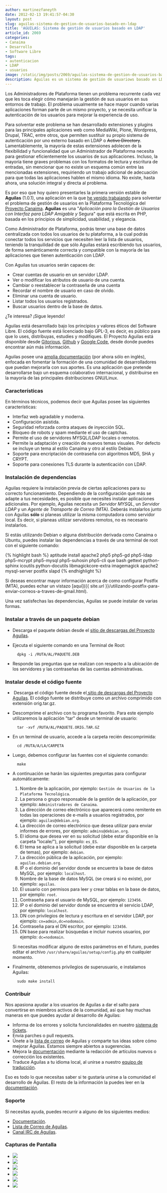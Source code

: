 ```yaml
---
author: martinezfaneyth
date: 2012-02-13 19:41:57-04:30
layout: post
slug: aguilas-sistema-de-gestion-de-usuarios-basado-en-ldap
title: 'AGUILAS: Sistema de gestión de usuarios basado en LDAP'
article_id: 2069
categories:
- Canaima
- Desarrollo
- Software Libre
tags:
- autenticacion
- LDAP
- usuarios
image: /static/img/posts/2069/aguilas-sistema-de-gestion-de-usuarios-basado-en-ldap__1.jpg
description: Águilas es un sistema de gestión de usuariows basado en LDAP y desarrollado en PHP.
---
```


Los Administradores de Plataforma tienen un problema recurrente cada vez que les toca elegir cómo manejarán la gestión de sus usuarios en sus entornos de trabajo. El problema usualmente se hace mayor cuando varias aplicaciones forman parte de un mismo proyecto, y se necesita unificar la autenticación de los usuarios para mejorar la experiencia de uso.

Para solventar este problema se han desarrollado extensiones y plugins para las principales aplicaciones web como MediaWiki, Plone, Wordpress, Drupal, TRAC, entre otros, que permiten sustituir su propio sistema de autenticación por uno externo basado en LDAP o <del>Active Directory</del>. Lamentablemente, la mayoría de estas extensiones adolecen de la flexibilidad y funcionalidad que un Administrador de Plataforma necesita para gestionar eficientemente los usuarios de sus aplicaciones. Incluso, la mayoría tiene graves problemas con los formatos de lectura y escritura de entradas, sin mencionar que no existe un esquema común entre las mencionadas extensiones, requiriendo un trabajo adicional de adecuación para que todas las aplicaciones hablen el mismo idioma. No existe, hasta ahora, una solución integral y directa al problema.

<span class="figure figure-100" data-figure-src="http://huntingbears.com.ve/static/img/posts/2069/aguilas-sistema-de-gestion-de-usuarios-basado-en-ldap__2.jpg" data-figure-href="http://huntingbears.com.ve/static/img/posts/2069/aguilas-sistema-de-gestion-de-usuarios-basado-en-ldap__3.jpg"></span>

Es por eso que hoy quiero presentarles la primera versión estable de **Aguilas** (1.0.1), una aplicación en la que [he venido trabajando](http://registro.canaima.softwarelibre.gob.ve) para solventar el problema de gestión de usuarios en la Plataforma Tecnológica del [Proyecto Canaima](http://canaima.softwarelibre.gob.ve). **Aguilas** es una "_Aplicación para la Gestión de Usuarios con Interfaz para LDAP Amigable y_ Segura" que está escrita en PHP, basada en los principios de simplicidad, usabilidad, y elegancia.

Como Administrador de Plataforma, podrás tener una base de datos centralizada con todos los usuarios de tu plataforma, a la cual podrás conectar todos los servicios que necesiten leer la lista de usuarios, teniendo la tranquilidad de que sólo Aguilas estará escribiendo tus usuarios, de forma semánticamente correcta y compatible con la mayoría de las aplicaciones que tienen autenticación con LDAP.

Con Aguilas tus usuarios serán capaces de:

* Crear cuentas de usuario en un servidor LDAP.
* Ver o modificar los atributos de usuario de una cuenta.
* Cambiar o reestablecer la contraseña de una cuenta
* Recordar el nombre de usuario en caso de olvido.
* Eliminar una cuenta de usuario.
* Listar todos los usuarios registrados.
* Buscar usuarios dentro de la base de datos.

¿Te interesa? ¡Sigue leyendo!

Aguilas está desarrollado bajo los principios y valores éticos del Software Libre. El código fuente está licenciado bajo GPL-3, es decir, es público para que lo uses, distribuyas, estudies y modifiques. El Proyecto Aguilas está disponible desde [Gitorious](http://gitorious.org/huntingbears/aguilas), [Github](http://github.com/HuntingBears/aguilas) y [Google Code](http://code.google.com/p/aguilas), desde donde puedes encontrar aún más información.

Aguilas posee una [amplia documentación](http://code.google.com/p/aguilas/wiki/index?tm=6) (por ahora sólo en inglés), enfocada en fomentar la formación de una comunidad de desarrolladores que puedan mejorarla con sus aportes. Es una aplicación que pretende desarrollarse bajo un esquema colaborativo internacional, y distribuirse en la mayoría de las principales distribuciones GNU/Linux.

### Características

En términos técnicos, podemos decir que Aguilas posee las siguientes características:

* Interfaz web agradable y moderna.
* Configuración asistida.
* Seguridad reforzada contra ataques de inyección SQL.
* Bloqueo de robots y spam mediante el uso de captchas.
* Permite el uso de servidores MYSQL/LDAP locales o remotos.
* Permite la adaptación y creación de nuevos temas visuales. Por defecto se incluye un tema al estilo Canaima y otro al estilo Debian.
* Soporte para encriptación de contraseña con algoritmos MD5, SHA y CRYPT.
* Soporte para conexiones TLS durante la autenticación con LDAP.

### Instalación de dependencias

Aguilas requiere la instalación previa de ciertas aplicaciones para su correcto funcionamiento. Dependiendo de la configuración que más se adapte a tus necesidades, es posible que necesites instalar aplicaciones adicionales. Por ejemplo, Aguilas necesita un _Servidor MYSQL_, un _Servidor LDAP_ y un _Agente de Transporte de Correo_ (MTA). Deberás instalarlos junto con Aguilas **sólo** si planeas utilizar la misma computadora como servidor local. Es decir, si planeas utilizar servidores remotos, no es necesario instalarlos.

Si estás utilizando Debian o alguna distribución derivada como Canaima o Ubuntu, puedes instalar las dependencias a través de una terminal de root con el siguiente comando:

{% highlight bash %}
aptitude install apache2 php5 php5-gd php5-ldap php5-mcrypt php5-mysql php5-suhosin php5-cli que bash gettext python-sphinx icoutils python-docutils libmagickcore-extra imagemagick apache2 mysql-server postfix slapd
{% endhighlight %}

Si deseas encontrar mayor información acerca de como configurar Postfix (MTA), puedes echar un vistazo [aquí]({{ site.url }}/utilizando-postfix-para-enviar-correos-a-traves-de-gmail.html).

Una vez satisfechas las dependencias, Aguilas se puede instalar de varias formas.

### Instalar a través de un paquete debian

* Descarga el paquete debian desde el [sitio de descargas del Proyecto Aguilas](http://code.google.com/p/aguilas/downloads/list).
* Ejecuta el siguiente comando en una Terminal de Root:

        dpkg -i /RUTA/AL/PAQUETE.DEB

* Responde las preguntas que se realizan con respecto a la ubicación de los servidores y las contraseñas de las cuentas administrativas.

### Instalar desde el código fuente

*  Descarga el código fuente desde el[ sitio de descargas del Proyecto Aguilas](http://code.google.com/p/aguilas/downloads/list). El código fuente se distribuye como un archivo comprimido con extensión orig.tar.gz.
* Descomprime el archivo con tu programa favorito. Para este ejemplo utilizaremos la aplicación "tar" desde un terminal de usuario:

        tar -xvf /RUTA/AL/PAQUETE.ORIG.TAR.GZ

* En un terminal de usuario, accede a la carpeta recién descomprimida:

        cd /RUTA/A/LA/CARPETA

* Luego, debemos configurar las fuentes con el siguiente comando:

        make

* A continuación se harán las siguientes preguntas para configurar automáticamente:
    1. Nombre de la aplicación, por ejemplo: `Gestión de Usuarios de la Plataforma Tecnológica`.
    2. La persona o grupo responsable de la gestión de la aplicación, por ejemplo: `Administradores de Canaima`.
    3. La dirección de correo electrónico que aparecerá como remitente en todas las operaciones de e-mails a usuarios registrados, por ejemplo: `aguilas@debian.org`.
    4. La dirección de correo electrónico que desea utilizar para enviar informes de errores, por ejemplo: `admins@debian.org`.
    5. El idioma que desea ver en su solicitud (debe estar disponible en la carpeta "locale/"), por ejemplo: `es_ES`.
    6. El tema se aplica a la solicitud (debe estar disponible en la carpeta de temas), por ejemplo: `debian`.
    7. La dirección pública de la aplicación, por ejemplo: `aguilas.debian.org`.
    8. IP o el dominio del servidor donde se encuentra la base de datos MySQL, por ejemplo: `localhost`.
    9. Nombre de la base de datos MySQL (se creará si no existe), por ejemplo: `aguilas`.
    10. El usuario con permisos para leer y crear tablas en la base de datos, por ejemplo: `root`.
    11. Contraseña para el usuario de MySQL, por ejemplo: `123456`.
    12. IP o el dominio del servidor donde se encuentra el servicio LDAP, por ejemplo: `localhost`.
    13. DN con privilegios de lectura y escritura en el servidor LDAP, por ejemplo: `cn=admin,dc=nodomain`.
    14. Contraseña para el DN escritor, por ejemplo: `123456`.
    15. DN base para realizar búsquedas e incluir nuevos usuarios, por ejemplo: `dc=nodomain`.

    Si necesitas modificar alguno de estos parámetros en el futuro, puedes editar el archivo `/usr/share/aguilas/setup/config.php` en cualquier momento.

* Finalmente, obtenemos privilegios de superusuario, e instalamos Aguilas:

        sudo make install

### Contribuir

Nos apasiona ayudar a los usuarios de Aguilas a dar el salto para convertirse en miembros activos de la comunidad, así que hay muchas maneras en que puedes ayudar al desarrollo de Aguilas:

* Informa de los errores y solicita funcionalidades en nuestro [sistema de tickets](http://github.com/HuntingBears/aguilas/issues).
* Envia parches o pull requests.
* Únete a la [lista de correo](http://groups.google.com/group/aguilas-list) de Aguilas y comparte tus ideas sobre cómo mejorar Águilas. Estamos siempre abiertos a sugerencias.
* Mejora la [documentación](http://code.google.com/p/aguilas/wiki/index?tm=6) mediante la redacción de artículos nuevos o corrección los existentes.
* Traduce Aguilas a tu idioma local, al unirse a nuestro [equipo de traducción](http://www.transifex.net/projects/p/aguilas/).

Eso es todo lo que necesitas saber si te gustaría unirse a la comunidad el desarrollo de Águilas. El resto de la información la puedes leer en la [documentación](http://code.google.com/p/aguilas/wiki/index?tm=6).

### Soporte

Si necesitas ayuda, puedes recurrir a alguno de los siguientes medios:

* [Documentación](http://code.google.com/p/aguilas/wiki/index?tm=6).
* [Lista de Correo de Aguilas](http://groups.google.com/group/aguilas-list).
* [Canal IRC de Aguilas](irc://irc.freenode.net/#aguilas).

### Capturas de Pantalla

<div class="picasa">
    <ul class="picasa-album">
        <li class="picasa-image">
            <a class="picasa-image-large" href="http://huntingbears.com.ve/static/img/posts/2069/aguilas-sistema-de-gestion-de-usuarios-basado-en-ldap__4.jpg">
                <img class="picasa-image-thumb" src="http://huntingbears.com.ve/static/img/posts/2069/aguilas-sistema-de-gestion-de-usuarios-basado-en-ldap__5.jpg" />
            </a>
        </li>
        <li class="picasa-image">
            <a class="picasa-image-large" href="http://huntingbears.com.ve/static/img/posts/2069/aguilas-sistema-de-gestion-de-usuarios-basado-en-ldap__6.jpg">
                <img class="picasa-image-thumb" src="http://huntingbears.com.ve/static/img/posts/2069/aguilas-sistema-de-gestion-de-usuarios-basado-en-ldap__7.jpg" />
            </a>
        </li>
        <li class="picasa-image">
            <a class="picasa-image-large" href="http://huntingbears.com.ve/static/img/posts/2069/aguilas-sistema-de-gestion-de-usuarios-basado-en-ldap__8.jpg">
                <img class="picasa-image-thumb" src="http://huntingbears.com.ve/static/img/posts/2069/aguilas-sistema-de-gestion-de-usuarios-basado-en-ldap__9.jpg" />
            </a>
        </li>
        <li class="picasa-image">
            <a class="picasa-image-large" href="http://huntingbears.com.ve/static/img/posts/2069/aguilas-sistema-de-gestion-de-usuarios-basado-en-ldap__10.jpg">
                <img class="picasa-image-thumb" src="http://huntingbears.com.ve/static/img/posts/2069/aguilas-sistema-de-gestion-de-usuarios-basado-en-ldap__11.jpg" />
            </a>
        </li>
        <li class="picasa-image">
            <a class="picasa-image-large" href="http://huntingbears.com.ve/static/img/posts/2069/aguilas-sistema-de-gestion-de-usuarios-basado-en-ldap__1.jpg">
                <img class="picasa-image-thumb" src="http://huntingbears.com.ve/static/img/posts/2069/aguilas-sistema-de-gestion-de-usuarios-basado-en-ldap__13.jpg" />
            </a>
        </li>
        <li class="picasa-image">
            <a class="picasa-image-large" href="http://huntingbears.com.ve/static/img/posts/2069/aguilas-sistema-de-gestion-de-usuarios-basado-en-ldap__3.jpg">
                <img class="picasa-image-thumb" src="http://huntingbears.com.ve/static/img/posts/2069/aguilas-sistema-de-gestion-de-usuarios-basado-en-ldap__15.jpg" />
            </a>
        </li>
    </ul>
</div>
